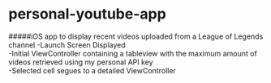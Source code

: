 # personal-youtube-app
#####iOS app to display recent videos uploaded from a League of Legends channel
-Launch Screen Displayed
<br>
-Initial ViewController containing a tableview with the maximum amount of videos retrieved using my personal API key
 <br>
-Selected cell segues to a detailed ViewController

